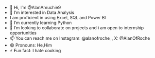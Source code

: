 - 👋 Hi, I’m @AlanAmuchie9
- 👀 I’m interested in Data Analysis
- I am proficient in using Excel, SQL and Power BI
- 🌱 I’m currently learning Python
- 💞️ I’m looking to collaborate on projects and i am open to internship opportunities
- 📫 You can reach me on Instagram: @alanofroche_, X: @AlanOfRoche
- 😄 Pronouns: He,Him
- ⚡ Fun fact: I hate cooking

<!---
AlanAmuchie9/AlanAmuchie9 is a ✨ special ✨ repository because its `README.md` (this file) appears on your GitHub profile.
You can click the Preview link to take a look at your changes.
--->
